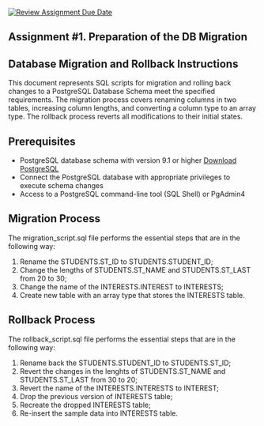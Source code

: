 [![Review Assignment Due Date](https://classroom.github.com/assets/deadline-readme-button-24ddc0f5d75046c5622901739e7c5dd533143b0c8e959d652212380cedb1ea36.svg)](https://classroom.github.com/a/JwSLLxUh)

## Assignment #1. Preparation of the DB Migration

## Database Migration and Rollback Instructions
This document represents SQL scripts for migration and rolling back changes to a PostgreSQL Database Schema meet the specified requirements. The migration process covers renaming columns in two tables, increasing column lengths, and converting a column type to an array type. The rollback process reverts all modifications to their initial states.

## Prerequisites
* PostgreSQL database schema with version 9.1 or higher [Download PostgreSQL](https://www.enterprisedb.com/downloads/postgres-postgresql-downloads)
* Connect the PostgreSQL database with appropriate privileges to execute schema changes
* Access to a PostgreSQL command-line tool (SQL Shell) or PgAdmin4

## Migration Process
The migration_script.sql file performs the essential steps that are in the following way:
1. Rename the STUDENTS.ST_ID to STUDENTS.STUDENT_ID;
2. Change the lengths of STUDENTS.ST_NAME and STUDENTS.ST_LAST from 20 to 30;
3. Change the name of the INTERESTS.INTEREST to INTERESTS;
4. Create new table with an array type that stores the INTERESTS table.

## Rollback Process
The rollback_script.sql file performs the essential steps that are in the following way:
1. Rename back the STUDENTS.STUDENT_ID to STUDENTS.ST_ID;
2. Revert the changes in the lenghts of STUDENTS.ST_NAME and STUDENTS.ST_LAST from 30 to 20;
3. Revert the name of the INTERESTS.INTERESTS to INTEREST;
4. Drop the previous version of INTERESTS table;
5. Recreate the dropped INTERESTS table;
6. Re-insert the sample data into INTERESTS table.




